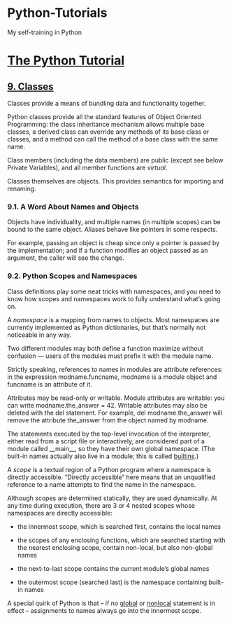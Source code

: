 # Python-Tutorials

My self-training in Python

# [The Python Tutorial](https://docs.python.org/3/tutorial/index.html)

## [9. Classes](https://docs.python.org/3/tutorial/classes.html)

Classes provide a means of bundling data and functionality together.

Python classes provide all the standard features of Object Oriented Programming: the class inheritance mechanism allows multiple base classes, a derived class can override any methods of its base class or classes, and a method can call the method of a base class with the same name.

Class members (including the data members) are public (except see below Private Variables), and all member functions are _virtual_.

Classes themselves are objects. This provides semantics for importing and renaming.

### 9.1. A Word About Names and Objects

Objects have individuality, and multiple names (in multiple scopes) can be bound to the same object.
Aliases behave like pointers in some respects.

For example, passing an object is cheap since only a pointer is passed by the implementation; and if a function modifies an object passed as an argument, the caller will see the change.

### 9.2. Python Scopes and Namespaces

Class definitions play some neat tricks with namespaces, and you need to know how scopes and namespaces work to fully understand what’s going on.

A _namespace_ is a mapping from names to objects. Most namespaces are currently implemented as Python dictionaries, but that’s normally not noticeable in any way.

Two different modules may both define a function maximize without confusion — users of the modules must prefix it with the module name.

Strictly speaking, references to names in modules are attribute references: in the expression modname.funcname, modname is a module object and funcname is an attribute of it.

Attributes may be read-only or writable. Module attributes are writable: you can write modname.the_answer = 42. Writable attributes may also be deleted with the del statement. For example, del modname.the_answer will remove the attribute the_answer from the object named by modname.

The statements executed by the top-level invocation of the interpreter, either read from a script file or interactively, are considered part of a module called \_\_main\_\_, so they have their own global namespace.
(The built-in names actually also live in a module; this is called [builtins](https://docs.python.org/3/library/builtins.html#module-builtins).)

A _scope_ is a textual region of a Python program where a namespace is directly accessible. “Directly accessible” here means that an unqualified reference to a name attempts to find the name in the namespace.

Although scopes are determined statically, they are used dynamically. At any time during execution, there are 3 or 4 nested scopes whose namespaces are directly accessible:

-   the innermost scope, which is searched first, contains the local names

-   the scopes of any enclosing functions, which are searched starting with the nearest enclosing scope, contain non-local, but also non-global names

-   the next-to-last scope contains the current module’s global names

-   the outermost scope (searched last) is the namespace containing built-in names

A special quirk of Python is that – if no [global](https://docs.python.org/3/reference/simple_stmts.html#global) or [nonlocal](https://docs.python.org/3/reference/simple_stmts.html#nonlocal) statement is in effect – assignments to names always go into the innermost scope.
